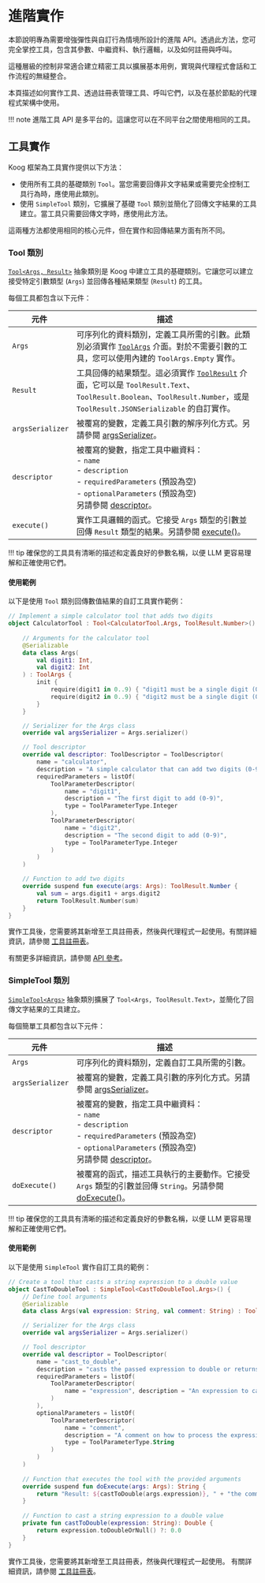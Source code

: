 # 進階實作

本節說明專為需要增強彈性與自訂行為情境所設計的進階 API。透過此方法，您可完全掌控工具，包含其參數、中繼資料、執行邏輯，以及如何註冊與呼叫。

這種層級的控制非常適合建立精密工具以擴展基本用例，實現與代理程式會話和工作流程的無縫整合。

本頁描述如何實作工具、透過註冊表管理工具、呼叫它們，以及在基於節點的代理程式架構中使用。

!!! note
    進階工具 API 是多平台的。這讓您可以在不同平台之間使用相同的工具。

## 工具實作

Koog 框架為工具實作提供以下方法：

* 使用所有工具的基礎類別 `Tool`。當您需要回傳非文字結果或需要完全控制工具行為時，應使用此類別。
* 使用 `SimpleTool` 類別，它擴展了基礎 `Tool` 類別並簡化了回傳文字結果的工具建立。當工具只需要回傳文字時，應使用此方法。

這兩種方法都使用相同的核心元件，但在實作和回傳結果方面有所不同。

### Tool 類別

[`Tool<Args, Result>`](https://api.koog.ai/agents/agents-tools/ai.koog.agents.core.tools/-tool/index.html) 抽象類別是 Koog 中建立工具的基礎類別。它讓您可以建立接受特定引數類型 (`Args`) 並回傳各種結果類型 (`Result`) 的工具。

每個工具都包含以下元件：

| <div style="width:110px">元件</div> | 描述                                                                                                                                                                                                                                                                                                                   |
|------------------------------------------|---------------------------------------------------------------------------------------------------------------------------------------------------------------------------------------------------------------------------------------------------------------------------------------------------------------|
| `Args`                                   | 可序列化的資料類別，定義工具所需的引數。此類別必須實作 [`ToolArgs`](https://api.koog.ai/agents/agents-tools/ai.koog.agents.core.tools/-tool/-args/index.html) 介面。對於不需要引數的工具，您可以使用內建的 `ToolArgs.Empty` 實作。 |
| `Result`                                 | 工具回傳的結果類型。這必須實作 [`ToolResult`](https://api.koog.ai/agents/agents-tools/ai.koog.agents.core.tools/-tool-result/index.html) 介面，它可以是 `ToolResult.Text`、`ToolResult.Boolean`、`ToolResult.Number`，或是 `ToolResult.JSONSerializable` 的自訂實作。 |
| `argsSerializer`                         | 被覆寫的變數，定義工具引數的解序列化方式。另請參閱 [argsSerializer](https://api.koog.ai/agents/agents-tools/ai.koog.agents.core.tools/-tool/args-serializer.html)。                                                                                                                  |
| `descriptor`                             | 被覆寫的變數，指定工具中繼資料：<br/>- `name`<br/>- `description`<br/>- `requiredParameters` (預設為空)<br/>- `optionalParameters` (預設為空)<br/>另請參閱 [descriptor](https://api.koog.ai/agents/agents-tools/ai.koog.agents.core.tools/-tool/descriptor.html)。                        |
| `execute()`                              | 實作工具邏輯的函式。它接受 `Args` 類型的引數並回傳 `Result` 類型的結果。另請參閱 [execute()]()。                                                                                                                                         |

!!! tip
    確保您的工具具有清晰的描述和定義良好的參數名稱，以便 LLM 更容易理解和正確使用它們。

#### 使用範例

以下是使用 `Tool` 類別回傳數值結果的自訂工具實作範例：

```kotlin
// Implement a simple calculator tool that adds two digits
object CalculatorTool : Tool<CalculatorTool.Args, ToolResult.Number>() {
    
    // Arguments for the calculator tool
    @Serializable
    data class Args(
        val digit1: Int,
        val digit2: Int
    ) : ToolArgs {
        init {
            require(digit1 in 0..9) { "digit1 must be a single digit (0-9)" }
            require(digit2 in 0..9) { "digit2 must be a single digit (0-9)" }
        }
    }

    // Serializer for the Args class
    override val argsSerializer = Args.serializer()

    // Tool descriptor
    override val descriptor: ToolDescriptor = ToolDescriptor(
        name = "calculator",
        description = "A simple calculator that can add two digits (0-9).",
        requiredParameters = listOf(
            ToolParameterDescriptor(
                name = "digit1",
                description = "The first digit to add (0-9)",
                type = ToolParameterType.Integer
            ),
            ToolParameterDescriptor(
                name = "digit2",
                description = "The second digit to add (0-9)",
                type = ToolParameterType.Integer
            )
        )
    )

    // Function to add two digits
    override suspend fun execute(args: Args): ToolResult.Number {
        val sum = args.digit1 + args.digit2
        return ToolResult.Number(sum)
    }
}
```

實作工具後，您需要將其新增至工具註冊表，然後與代理程式一起使用。有關詳細資訊，請參閱 [工具註冊表](tools-overview.md#tool-registry)。

有關更多詳細資訊，請參閱 [API 參考](https://api.koog.ai/agents/agents-tools/ai.koog.agents.core.tools/-tool/index.html)。

### SimpleTool 類別

[`SimpleTool<Args>`](https://api.koog.ai/agents/agents-tools/ai.koog.agents.core.tools/-simple-tool/index.html) 抽象類別擴展了 `Tool<Args, ToolResult.Text>`，並簡化了回傳文字結果的工具建立。

每個簡單工具都包含以下元件：

| <div style="width:110px">元件</div> | 描述                                                                                                                                                                                                                                                                                              |
|------------------------------------------|------------------------------------------------------------------------------------------------------------------------------------------------------------------------------------------------------------------------------------------------------------------------------------------|
| `Args`                                   | 可序列化的資料類別，定義自訂工具所需的引數。                                                                                                                                                                                                                                                        |
| `argsSerializer`                         | 被覆寫的變數，定義工具引數的序列化方式。另請參閱 [argsSerializer](https://api.koog.ai/agents/agents-tools/ai.koog.agents.core.tools/-tool/args-serializer.html)。                                                                                             |
| `descriptor`                             | 被覆寫的變數，指定工具中繼資料：<br/>- `name`<br/>- `description`<br/>- `requiredParameters` (預設為空)<br/> - `optionalParameters` (預設為空)<br/> 另請參閱 [descriptor](https://api.koog.ai/agents/agents-tools/ai.koog.agents.core.tools/-tool/descriptor.html)。 |
| `doExecute()`                            | 被覆寫的函式，描述工具執行的主要動作。它接受 `Args` 類型的引數並回傳 `String`。另請參閱 [doExecute()](https://api.koog.ai/agents/agents-tools/ai.koog.agents.core.tools/-simple-tool/do-execute.html)。                                          |

!!! tip
    確保您的工具具有清晰的描述和定義良好的參數名稱，以便 LLM 更容易理解和正確使用它們。

#### 使用範例 

以下是使用 `SimpleTool` 實作自訂工具的範例：

<!--- INCLUDE
import ai.koog.agents.core.tools.SimpleTool
import ai.koog.agents.core.tools.Tool
import ai.koog.agents.core.tools.ToolDescriptor
import ai.koog.agents.core.tools.ToolParameterDescriptor
import ai.koog.agents.core.tools.ToolParameterType
import kotlinx.serialization.Serializable
-->
```kotlin
// Create a tool that casts a string expression to a double value
object CastToDoubleTool : SimpleTool<CastToDoubleTool.Args>() {
    // Define tool arguments
    @Serializable
    data class Args(val expression: String, val comment: String) : ToolArgs

    // Serializer for the Args class
    override val argsSerializer = Args.serializer()

    // Tool descriptor
    override val descriptor = ToolDescriptor(
        name = "cast_to_double",
        description = "casts the passed expression to double or returns 0.0 if the expression is not castable",
        requiredParameters = listOf(
            ToolParameterDescriptor(
                name = "expression", description = "An expression to case to double", type = ToolParameterType.String
            )
        ),
        optionalParameters = listOf(
            ToolParameterDescriptor(
                name = "comment",
                description = "A comment on how to process the expression",
                type = ToolParameterType.String
            )
        )
    )
    
    // Function that executes the tool with the provided arguments
    override suspend fun doExecute(args: Args): String {
        return "Result: ${castToDouble(args.expression)}, " + "the comment was: ${args.comment}"
    }
    
    // Function to cast a string expression to a double value
    private fun castToDouble(expression: String): Double {
        return expression.toDoubleOrNull() ?: 0.0
    }
}
```

實作工具後，您需要將其新增至工具註冊表，然後與代理程式一起使用。
有關詳細資訊，請參閱 [工具註冊表](tools-overview.md#tool-registry)。